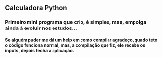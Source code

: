 ## Calculadora Python

### Primeiro mini programa que crio, é simples, mas, empolga ainda à evoluir nos estudos...

#### Se alguém puder me dá um help em como compilar agradeço, quado teto o código funciona normal, mas, a compilação que fiz, ele recebe os inputs, depois fecha a aplicação.
